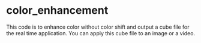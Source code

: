 # color_enhancement

This code is to enhance color without color shift and output a cube file for the real time application.
You can apply this cube file to an image or a video.

